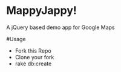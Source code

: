 MappyJappy!
===============


A jQuery based demo app for Google Maps


#Usage
* Fork this Repo
* Clone your fork
* rake db:create



